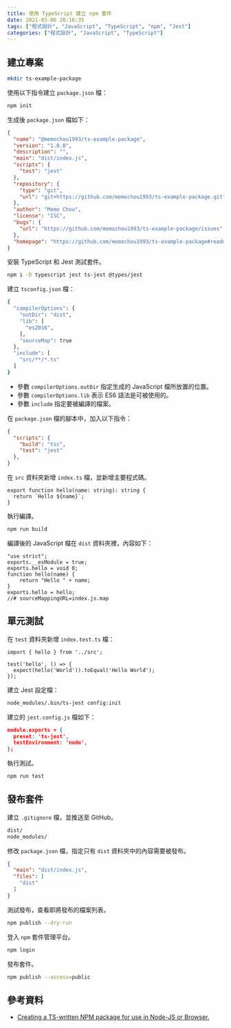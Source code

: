 ```yaml
---
title: 使用 TypeScript 建立 npm 套件
date: 2021-03-06 20:16:35
tags: ["程式設計", "JavaScript", "TypeScript", "npm", "Jest"]
categories: ["程式設計", "JavaScript", "TypeScript"]
---
```


## 建立專案

```BASH
mkdir ts-example-package
```

使用以下指令建立 `package.json` 檔：

```BASH
npm init
```

生成後 `package.json` 檔如下：

```JSON
{
  "name": "@memochou1993/ts-example-package",
  "version": "1.0.0",
  "description": "",
  "main": "dist/index.js",
  "scripts": {
    "test": "jest"
  },
  "repository": {
    "type": "git",
    "url": "git+https://github.com/memochou1993/ts-example-package.git"
  },
  "author": "Memo Chou",
  "license": "ISC",
  "bugs": {
    "url": "https://github.com/memochou1993/ts-example-package/issues"
  },
  "homepage": "https://github.com/memochou1993/ts-example-package#readme"
}
```

安裝 TypeScript 和 Jest 測試套件。

```BASH
npm i -D typescript jest ts-jest @types/jest
```

建立 `tsconfig.json` 檔：

```BASH
{
  "compilerOptions": {
    "outDir": "dist",
    "lib": [
      "es2016",
    ],
    "sourceMap": true
  },
  "include": [
    "src/**/*.ts"
  ]
}
```

- 參數 `compilerOptions.outDir` 指定生成的 JavaScript 檔所放置的位置。
- 參數 `compilerOptions.lib` 表示 ES6 語法是可被使用的。
- 參數 `include` 指定要被編譯的檔案。

在 `package.json` 檔的腳本中，加入以下指令：

```JSON
{
  "scripts": {
    "build": "tsc",
    "test": "jest"
  },
}
```

在 `src` 資料夾新增 `index.ts` 檔，並新增主要程式碼。

```TS
export function hello(name: string): string {
  return `Hello ${name}`;
}
```

執行編譯。

```BASH
npm run build
```

編譯後的 JavaScript 檔在 `dist` 資料夾裡，內容如下：

```JS
"use strict";
exports.__esModule = true;
exports.hello = void 0;
function hello(name) {
    return "Hello " + name;
}
exports.hello = hello;
//# sourceMappingURL=index.js.map
```

## 單元測試

在 `test` 資料夾新增 `index.test.ts` 檔：

```TS
import { hello } from '../src';

test('hello', () => {
  expect(hello('World')).toEqual('Hello World');
});
```

建立 Jest 設定檔：

```BASH
node_modules/.bin/ts-jest config:init
```

建立的 `jest.config.js` 檔如下：

```JSON
module.exports = {
  preset: 'ts-jest',
  testEnvironment: 'node',
};
```

執行測試。

```BASH
npm run test 
```

## 發布套件

建立 `.gitignore` 檔，並推送至 GitHub。

```BASH
dist/
node_modules/
```

修改 `package.json` 檔，指定只有 `dist` 資料夾中的內容需要被發布。

```JSON
{
  "main": "dist/index.js",
  "files": [
    "dist"
  ]
}
```

測試發布，查看即將發布的檔案列表。

```BASH
npm publish --dry-run
```

登入 `npm` 套件管理平台。

```BASH
npm login
```

發布套件。

```BASH
npm publish --access=public
```

## 參考資料

- [Creating a TS-written NPM package for use in Node-JS or Browser.](https://dev.to/charperbonaroo/creating-a-ts-written-npm-package-for-use-in-node-js-or-browser-5gm3)
